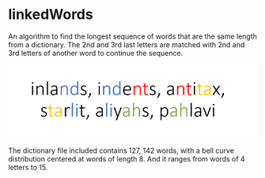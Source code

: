 # linkedWords
An algorithm to find the longest sequence of words that are the same length from a dictionary. The 2nd and 3rd last letters are matched with 2nd and 3rd letters of another word to continue the sequence. 

![Example](linkedWordsExample.PNG)

The dictionary file included contains 127, 142 words, with a bell curve distribution centered at words of length 8. And it ranges from words of 4 letters to 15.
